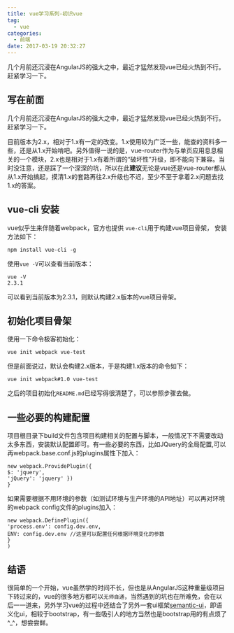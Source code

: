 ```yaml
---
title: vue学习系列-初识vue
tag:
  - vue
categories:
  - 前端
date: 2017-03-19 20:32:27
---
```


几个月前还沉浸在AngularJS的强大之中，最近才猛然发现vue已经火热到不行。赶紧学习一下。

<!-- more -->

## 写在前面

几个月前还沉浸在AngularJS的强大之中，最近才猛然发现vue已经火热到不行。赶紧学习一下。

目前版本为2.x，相对于1.x有一定的改变。1.x使用较为广泛一些，能查的资料多一些，还是从1.x开始啃吧。另外值得一说的是，vue-router作为与单页应用息息相关的一个模块，2.x也是相对于1.x有着所谓的“破坏性”升级，即不能向下兼容。当时没注意，还是踩了一个深深的坑，所以在此**建议**无论是vue还是vue-router都从从1.x开始搞起，摸清1.x的套路再往2.x升级也不迟，至少不至于拿着2.x问题去找1.x的答案。

## vue-cli 安装
vue似乎生来伴随着webpack，官方也提供 `vue-cli`用于构建vue项目骨架， 安装方法如下：
```shell
npm install vue-cli -g
```
使用`vue -V`可以查看当前版本：
```shell
vue -V
2.3.1
```
可以看到当前版本为2.3.1，则默认构建2.x版本的vue项目骨架。

## 初始化项目骨架

使用一下命令极客初始化：

```
vue init webpack vue-test
```
但是前面说过，默认会构建2.x版本，于是构建1.x版本的命令如下：
```
vue init webpack#1.0 vue-test
```
之后的项目初始化`README.md`已经写得很清楚了，可以参照步骤去做。

## 一些必要的构建配置

项目根目录下build文件包含项目构建相关的配置与脚本，一般情况下不需要改动太多东西，安装默认配置即可。有一些必要的东西，比如JQuery的全局配置,可以再webpack.base.conf.js的plugins属性下加入：
```  
new webpack.ProvidePlugin({      
$: 'jquery',
'jQuery': 'jquery' })  
}
```
如果需要根据不用环境的参数（如测试环境与生产环境的API地址）可以再对环境的webpack config文件的plugins加入：

```
new webpack.DefinePlugin({  
'process.env': config.dev.env,  
ENV: config.dev.env //这里可以配置任何根据环境变化的参数
}
)
```

## 结语

很简单的一个开始，vue虽然学的时间不长，但也是从AngularJS这种重量级项目下转过来的，vue的很多地方都可以`无师自通`，当然遇到的坑也在所难免，会在以后一一道来，另外学习vue的过程中还结合了另外一套ui框架[semantic-ui](http://www.semantic-ui.cn/)，即语义化ui，相较于bootstrap，有一些吸引人的地方当然也是bootstrap用的有点烦了^_^，想尝尝鲜。

